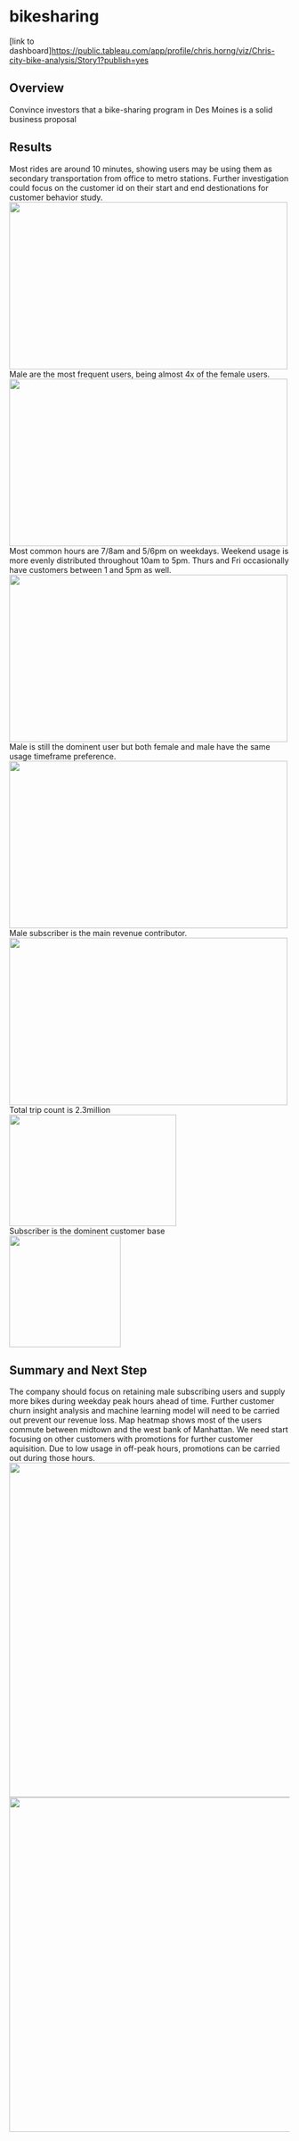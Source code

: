 # bikesharing
[link to dashboard]https://public.tableau.com/app/profile/chris.horng/viz/Chris-city-bike-analysis/Story1?publish=yes
## Overview
Convince investors that a bike-sharing program in Des Moines is a solid business proposal
## Results 
Most rides are around 10 minutes, showing users may be using them as secondary transportation from office to metro stations. Further investigation could focus on the customer id on their start and end destionations for customer behavior study.  
<img src="https://github.com/chris820629/bikesharing/blob/main/Images/Image_1.png" width="500" height='300'>  
Male are the most frequent users, being almost 4x of the female users.  
<img src="https://github.com/chris820629/bikesharing/blob/main/Images/Image_2.png" width="500" height='300'>  
Most common hours are 7/8am and 5/6pm on weekdays. Weekend usage is more evenly distributed throughout 10am to 5pm. Thurs and Fri occasionally have customers between 1 and 5pm as well.  
<img src="https://github.com/chris820629/bikesharing/blob/main/Images/Image_3.png" width="500" height='300'>  
Male is still the dominent user but both female and male have the same usage timeframe preference.  
<img src="https://github.com/chris820629/bikesharing/blob/main/Images/Image_4.png" width="500" height='300'>  
Male subscriber is the main revenue contributor.  
<img src="https://github.com/chris820629/bikesharing/blob/main/Images/Image_5.png" width="500" height='300'>  
Total trip count is 2.3million  
<img src="https://github.com/chris820629/bikesharing/blob/main/Images/Image_6.png" width="300" height='200'>  
Subscriber is the dominent customer base  
<img src="https://github.com/chris820629/bikesharing/blob/main/Images/Image_7.png" width="200" height='200'>  

## Summary and Next Step
The company should focus on retaining male subscribing users and supply more bikes during weekday peak hours ahead of time. Further customer churn insight analysis and machine learning model will need to be carried out prevent our revenue loss. Map heatmap shows most of the users commute between midtown and the west bank of Manhattan. We need start focusing on other customers with promotions for further customer aquisition. Due to low usage in off-peak hours, promotions can be carried out during those hours.  
<img src="https://github.com/chris820629/bikesharing/blob/main/Images/Image_8.png" width="800" height='600'>
<img src="https://github.com/chris820629/bikesharing/blob/main/Images/Image_9.png" width="800" height='600'>

